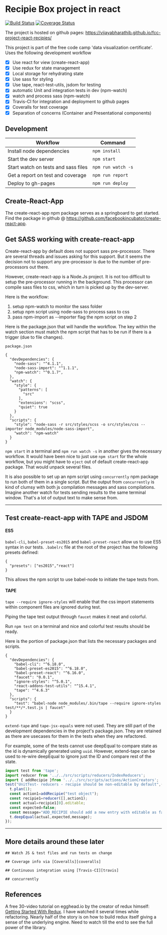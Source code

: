 # Recipie Box project in react

[![Build Status](https://travis-ci.org/vijayabharathib/fcc-project-react-recipies.svg?branch=master)][travis] [![Coverage Status](https://coveralls.io/repos/github/vijayabharathib/fcc-project-react-recipies/badge.svg?branch=master)][coveralls]

The project is hosted on github pages: https://vijayabharathib.github.io/fcc-project-react-recipies/

This project is part of the free code camp 'data visualization certificate'. Uses the following development workflow

- [x] Use react for view (create-react-app)
- [x] Use redux for state management
- [x] Local storage for rehydrating state
- [x] Use sass for styling
- [x] Use tape, react-test-utils, jsdom for testing
- [x] automatic Unit and integration tests in dev (npm-watch)
- [x] watch and process sass (npm-watch)
- [x] Travis-CI for integration and deployment to github pages
- [x] Coveralls for test coverage
- [x] Separation of concerns (Container and Presentational components)

## Development

Workflow | Command
-------|--------
Install node dependencies | `npm install`
Start the dev server | `npm start`
Start watch on tests and sass files | `npm run watch -s`
Get a report on test and coverage | `npm run report`
Deploy to gh-pages | `npm run deploy`
## Create-React-App
The create-react-app npm package serves as a springboard to get started. Find the package in github @ https://github.com/facebookincubator/create-react-app.

## Get SASS working with create-react-app

Create-react-app by default does not support sass pre-processor. There are several threads and issues asking for this support. But it seems the decision not to support any pre-processor is due to the number of pre-processors out there.

However, create-react-app is a Node.Js project. It is not too difficult to setup the pre-processor running in the background. This processor can compile sass files to css, which in turn is picked up by the dev-server.

Here is the workflow:

1. setup npm-watch to monitor the sass folder
2. setup npm script using node-sass to process sass to css
3. pass npm-import as --importer flag the npm script on step 2


Here is the package.json that will handle the workflow. The key within the watch section must match the npm script that has to be run if there is a trigger (due to file changes).
```
package.json
```

```
{
  "devDependencies": {
    "node-sass": "^4.1.1",
    "node-sass-import": "^1.1.1",
    "npm-watch": "^0.1.7",
  },
  "watch": {
    "style": {
      "patterns": [
        "src"
      ],
      "extensions": "scss",
      "quiet": true
    }
  },
  "scripts": {
    "style": "node-sass -r src/styles/scss -o src/styles/css --importer node_modules/node-sass-import",
    "watch": "npm-watch"
  }
}

```
`npm start` in a terminal and `npm run watch -s` in another gives the necessary workflow. It would have been nice to just use `npm start` for the whole workflow, but you might have to `eject` out of default create-react-app package. That would unpack several files.

It is also possible to set up an npm script using `concurrently` npm package to run both of them in a single script. But the output from `concurrently` is kind of clumsy with both js compilation messages and sass compilations. Imagine another watch for tests sending results to the same terminal window. That's a lot of output text to make sense from.

---

## Test create-react-app with TAPE and JSDOM

#### ES5
`babel-cli`, `babel-preset-es2015` and `babel-preset-react` allow us to use ES5 syntax in our tests. `.babelrc` file at the root of the project has the following presets defined:
```
{
  "presets": ["es2015","react"]
}
```
This allows the npm script to use babel-node to initiate the tape tests from.

#### TAPE
`tape --require ignore-styles` will enable that the css import statements within component files are ignored during test.

Piping the tape test output through `faucet` makes it neat and colorful.

Run `npm test` on a terminal and nice and colorful test results should be ready.

Here is the portion of package.json that lists the necessary packages and scripts.
```
{
  "devDependencies": {
    "babel-cli": "^6.18.0",
    "babel-preset-es2015": "^6.18.0",
    "babel-preset-react": "^6.16.0",
    "faucet": "0.0.1",
    "ignore-styles": "^5.0.1",
    "react-addons-test-utils": "^15.4.1",
    "tape": "^4.6.3"
  },
  "scripts": {
    "test": "babel-node node_modules/.bin/tape --require ignore-styles test/**/*.test.js | faucet"
  }
}

```
`extend-tape` and `tape-jsx-equals`  were not used. They are still part of the development dependencies in the project's package.json. They are retained as there are usecases for them in the tests when they are refactored.

For example, some of the tests cannot use deepEqual to compare state as the id is dynamically generated using `uuid`. However, extend-tape can be used to re-wire deepEqual to ignore just the ID and compare rest of the state.
```javascript
import test from 'tape';
import reducer from '../../src/scripts/reducers/IndexReducers';
import { addRecipie }from '../../src/scripts/actions/ActionCreators';
test("UnitTest- reducers - recipie should be non-editable by default",(t)=>{
  t.plan(1);
  const action1=addRecipie("test object");
  const recipie1=reducer([],action1);
  const actual=recipie1[0].editable;
  const expected=false;
  const message="ADD_RECIPIE should add a new entry with editable as false";
  t.deepEqual(actual,expected,message);
});
```

---
## More details around these later
```
## Watch JS & test files and run tests on change

## Coverage info via [Coveralls][coveralls]

## Continuous integration using [Travis-CI][travis]

## concurrently

```
## References
A free 30-video tutorial on egghead.io by the creator of redux himself: [Getting Started With Redux][redux-getting-started]. I have watched it several times while refactoring. Nearly half of the story is on how to build redux itself giving a sense of the underlying engine. Need to watch till the end to see the full power of the library.


[back-reference-section]: http://just-for-named-references
[travis]: https://travis-ci.org/vijayabharathib/fcc-project-react-recipies
[coveralls]: https://coveralls.io/github/vijayabharathib/fcc-project-react-recipies?branch=master
[redux-getting-started]: https://egghead.io/courses/getting-started-with-redux
